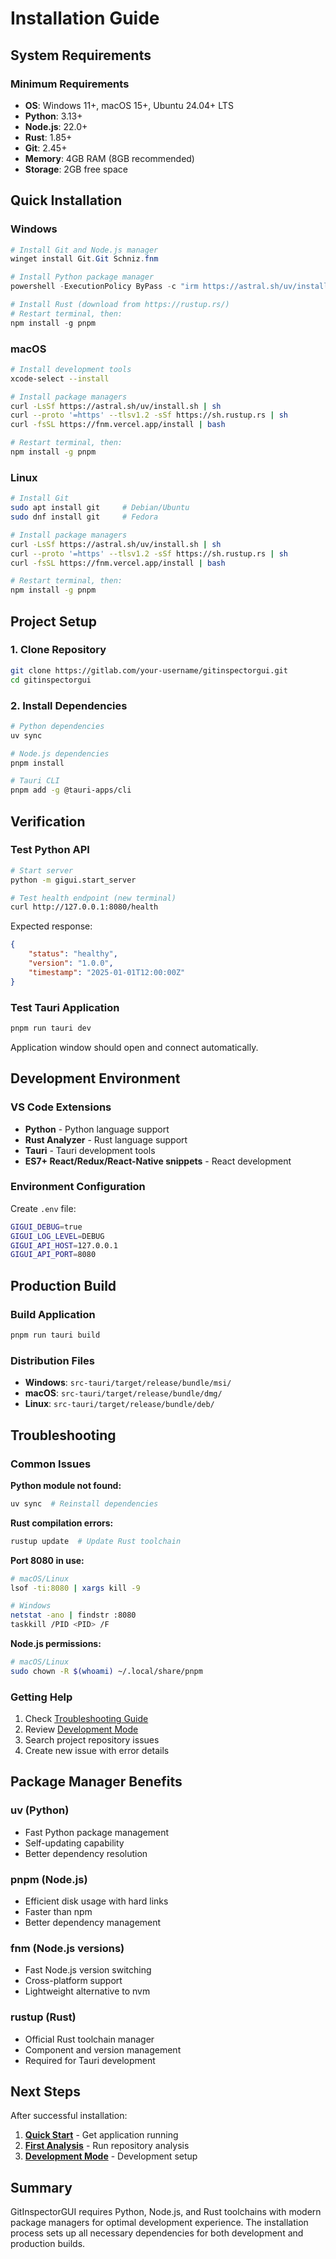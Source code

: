 # Installation Guide

## System Requirements

### Minimum Requirements

-   **OS**: Windows 11+, macOS 15+, Ubuntu 24.04+ LTS
-   **Python**: 3.13+
-   **Node.js**: 22.0+
-   **Rust**: 1.85+
-   **Git**: 2.45+
-   **Memory**: 4GB RAM (8GB recommended)
-   **Storage**: 2GB free space

## Quick Installation

### Windows

```powershell
# Install Git and Node.js manager
winget install Git.Git Schniz.fnm

# Install Python package manager
powershell -ExecutionPolicy ByPass -c "irm https://astral.sh/uv/install.ps1 | iex"

# Install Rust (download from https://rustup.rs/)
# Restart terminal, then:
npm install -g pnpm
```

### macOS

```bash
# Install development tools
xcode-select --install

# Install package managers
curl -LsSf https://astral.sh/uv/install.sh | sh
curl --proto '=https' --tlsv1.2 -sSf https://sh.rustup.rs | sh
curl -fsSL https://fnm.vercel.app/install | bash

# Restart terminal, then:
npm install -g pnpm
```

### Linux

```bash
# Install Git
sudo apt install git     # Debian/Ubuntu
sudo dnf install git     # Fedora

# Install package managers
curl -LsSf https://astral.sh/uv/install.sh | sh
curl --proto '=https' --tlsv1.2 -sSf https://sh.rustup.rs | sh
curl -fsSL https://fnm.vercel.app/install | bash

# Restart terminal, then:
npm install -g pnpm
```

## Project Setup

### 1. Clone Repository

```bash
git clone https://gitlab.com/your-username/gitinspectorgui.git
cd gitinspectorgui
```

### 2. Install Dependencies

```bash
# Python dependencies
uv sync

# Node.js dependencies
pnpm install

# Tauri CLI
pnpm add -g @tauri-apps/cli
```

## Verification

### Test Python API

```bash
# Start server
python -m gigui.start_server

# Test health endpoint (new terminal)
curl http://127.0.0.1:8080/health
```

Expected response:

```json
{
    "status": "healthy",
    "version": "1.0.0",
    "timestamp": "2025-01-01T12:00:00Z"
}
```

### Test Tauri Application

```bash
pnpm run tauri dev
```

Application window should open and connect automatically.

## Development Environment

### VS Code Extensions

-   **Python** - Python language support
-   **Rust Analyzer** - Rust language support
-   **Tauri** - Tauri development tools
-   **ES7+ React/Redux/React-Native snippets** - React development

### Environment Configuration

Create `.env` file:

```bash
GIGUI_DEBUG=true
GIGUI_LOG_LEVEL=DEBUG
GIGUI_API_HOST=127.0.0.1
GIGUI_API_PORT=8080
```

## Production Build

### Build Application

```bash
pnpm run tauri build
```

### Distribution Files

-   **Windows**: `src-tauri/target/release/bundle/msi/`
-   **macOS**: `src-tauri/target/release/bundle/dmg/`
-   **Linux**: `src-tauri/target/release/bundle/deb/`

## Troubleshooting

### Common Issues

**Python module not found:**

```bash
uv sync  # Reinstall dependencies
```

**Rust compilation errors:**

```bash
rustup update  # Update Rust toolchain
```

**Port 8080 in use:**

```bash
# macOS/Linux
lsof -ti:8080 | xargs kill -9

# Windows
netstat -ano | findstr :8080
taskkill /PID <PID> /F
```

**Node.js permissions:**

```bash
# macOS/Linux
sudo chown -R $(whoami) ~/.local/share/pnpm
```

### Getting Help

1. Check [Troubleshooting Guide](../development/troubleshooting.md)
2. Review [Development Mode](../development/development-mode.md)
3. Search project repository issues
4. Create new issue with error details

## Package Manager Benefits

### uv (Python)

-   Fast Python package management
-   Self-updating capability
-   Better dependency resolution

### pnpm (Node.js)

-   Efficient disk usage with hard links
-   Faster than npm
-   Better dependency management

### fnm (Node.js versions)

-   Fast Node.js version switching
-   Cross-platform support
-   Lightweight alternative to nvm

### rustup (Rust)

-   Official Rust toolchain manager
-   Component and version management
-   Required for Tauri development

## Next Steps

After successful installation:

1. **[Quick Start](quick-start.md)** - Get application running
2. **[First Analysis](first-analysis.md)** - Run repository analysis
3. **[Development Mode](../development/development-mode.md)** - Development setup

## Summary

GitInspectorGUI requires Python, Node.js, and Rust toolchains with modern package managers for optimal development experience. The installation process sets up all necessary dependencies for both development and production builds.
